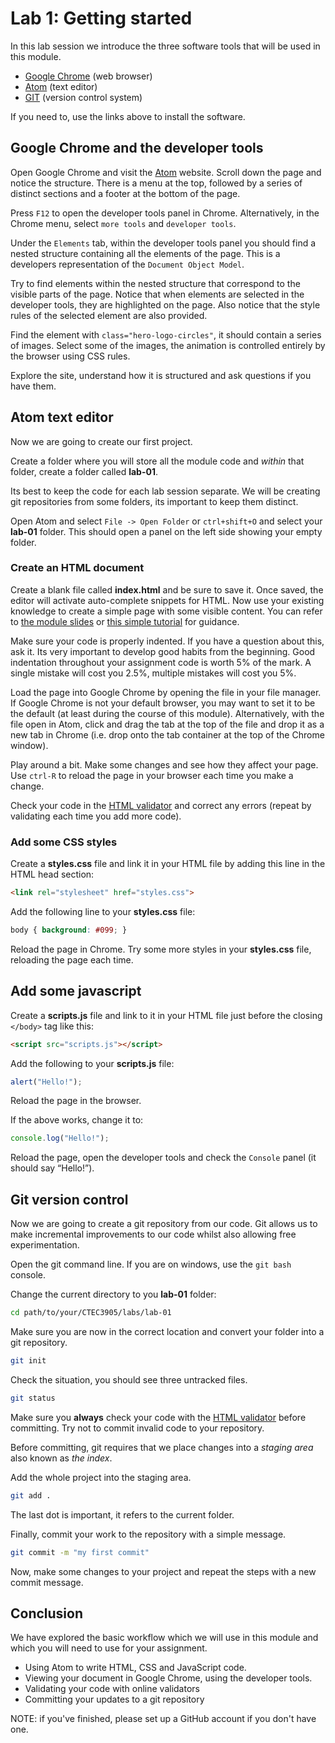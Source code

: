 # Lab 1: Getting started

In this lab session we introduce the three software tools that will be used in this module.

- [Google Chrome](https://www.google.com/intl/en_uk/chrome/) (web browser)
- [Atom](https://atom.io/) (text editor)
- [GIT](http://git-scm.com/) (version control system)

If you need to, use the links above to install the software.

## Google Chrome and the developer tools

Open Google Chrome and visit the [Atom](https://atom.io/) website.
Scroll down the page and notice the structure.
There is a menu at the top, followed by a series of distinct sections and a footer at the bottom of the page.

Press `F12` to open the developer tools panel in Chrome.
Alternatively, in the Chrome menu, select `more tools` and `developer tools`.

Under the `Elements` tab, within the developer tools panel you should find a nested structure containing all the elements of the page.
This is a developers representation of the `Document Object Model`.

Try to find elements within the nested structure that correspond to the visible parts of the page.
Notice that when elements are selected in the developer tools, they are highlighted on the page.
Also notice that the style rules of the selected element are also provided.

Find the element with `class="hero-logo-circles"`, it should contain a series of images.
Select some of the images, the animation is controlled entirely by the browser using CSS rules.

Explore the site, understand how it is structured and ask questions if you have them.

## Atom text editor

Now we are going to create our first project.

Create a folder where you will store all the module code and *within* that folder, create a folder called **lab-01**.

Its best to keep the code for each lab session separate.
We will be creating git repositories from some folders, its important to keep them distinct.

Open Atom and select `File -> Open Folder` or `ctrl+shift+O` and select your **lab-01** folder.
This should open a panel on the left side showing your empty folder.

### Create an HTML document

Create a blank file called **index.html** and be sure to save it.
Once saved, the editor will activate auto-complete snippets for HTML.
Now use your existing knowledge to create a simple page with some visible content.
You can refer to [the module slides](https://ctec3905-2020-21.github.io/splash/?file=html.md&slide=3) or [this simple tutorial](https://www.w3schools.com/html/html5_intro.asp) for guidance.

Make sure your code is properly indented.
If you have a question about this, ask it.
Its very important to develop good habits from the beginning.
Good indentation throughout your assignment code is worth 5% of the mark.
A single mistake will cost you 2.5%, multiple mistakes will cost you 5%.

Load the page into Google Chrome by opening the file in your file manager.
If Google Chrome is not your default browser, you may want to set it to be the default (at least during the course of this module).
Alternatively, with the file open in Atom, click and drag the tab at the top of the file and drop it as a new tab in Chrome (i.e. drop onto the tab container at the top of the Chrome window).

Play around a bit.
Make some changes and see how they affect your page.
Use `ctrl-R` to reload the page in your browser each time you make a change.

Check your code in the [HTML validator](https://validator.w3.org/) and correct any errors (repeat by validating each time you add more code).

### Add some CSS styles

Create a **styles.css** file and link it in your HTML file by adding this line in the HTML head section:

```html
<link rel="stylesheet" href="styles.css">
```

Add the following line to your **styles.css** file:

```css
body { background: #099; }
```

Reload the page in Chrome.
Try some more styles in your **styles.css** file, reloading the page each time.

## Add some javascript

Create a **scripts.js** file and link to it in your HTML file just before the closing `</body>` tag like this:

```html
<script src="scripts.js"></script>
```

Add the following to your **scripts.js** file:

```js
alert("Hello!");
```

Reload the page in the browser.

If the above works, change it to:

```js
console.log("Hello!");
```

Reload the page, open the developer tools and check the `Console` panel (it should say “Hello!”).

## Git version control

Now we are going to create a git repository from our code.
Git allows us to make incremental improvements to our code whilst also allowing free experimentation.

Open the git command line.
If you are on windows, use the `git bash` console.

Change the current directory to you **lab-01** folder:

```bash
cd path/to/your/CTEC3905/labs/lab-01

```

Make sure you are now in the correct location and convert your folder into a git repository.

```bash
git init
```

Check the situation, you should see three untracked files.

```bash
git status
```

Make sure you **always** check your code with the [HTML validator](https://validator.w3.org/) before committing.
Try not to commit invalid code to your repository.

Before committing, git requires that we place changes into a *staging area* also known as *the index*.

Add the whole project into the staging area.

```bash
git add .
```

The last dot is important, it refers to the current folder.

Finally, commit your work to the repository with a simple message.

```bash
git commit -m "my first commit"
```

Now, make some changes to your project and repeat the steps with a new commit message.

## Conclusion

We have explored the basic workflow which we will use in this module and which you will need to use for your assignment.

- Using Atom to write HTML, CSS and JavaScript code.
- Viewing your document in Google Chrome, using the developer tools.
- Validating your code with online validators
- Committing your updates to a git repository

NOTE: if you've finished, please set up a GitHub account if you don't have one.
